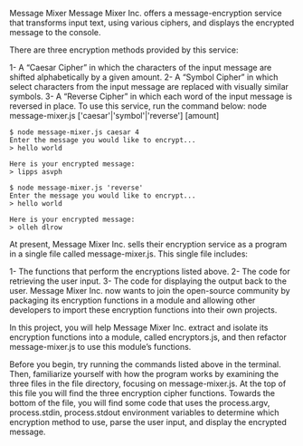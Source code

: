 Message Mixer
Message Mixer Inc. offers a message-encryption service that transforms input text, using various ciphers, and displays the encrypted message to the console.

There are three encryption methods provided by this service:

1- A “Caesar Cipher” in which the characters of the input message are shifted alphabetically by a given amount.
2- A “Symbol Cipher” in which select characters from the input message are replaced with visually similar symbols.
3- A “Reverse Cipher” in which each word of the input message is reversed in place.
To use this service, run the command below:
  node message-mixer.js ['caesar'|'symbol'|'reverse'] [amount]

  ```node
  $ node message-mixer.js caesar 4
Enter the message you would like to encrypt...
> hello world

Here is your encrypted message:
> lipps asvph

$ node message-mixer.js 'reverse'
Enter the message you would like to encrypt...
> hello world

Here is your encrypted message:
> olleh dlrow
```

At present, Message Mixer Inc. sells their encryption service as a program in a single file called message-mixer.js. This single file includes:

1- The functions that perform the encryptions listed above.
2- The code for retrieving the user input.
3- The code for displaying the output back to the user.
Message Mixer Inc. now wants to join the open-source community by packaging its encryption functions in a module and allowing other developers to import these encryption functions into their own projects.

In this project, you will help Message Mixer Inc. extract and isolate its encryption functions into a module, called encryptors.js, and then refactor message-mixer.js to use this module’s functions.

Before you begin, try running the commands listed above in the terminal. Then, familiarize yourself with how the program works by examining the three files in the file directory, focusing on message-mixer.js. At the top of this file you will find the three encryption cipher functions. Towards the bottom of the file, you will find some code that uses the process.argv, process.stdin, process.stdout environment variables to determine which encryption method to use, parse the user input, and display the encrypted message.